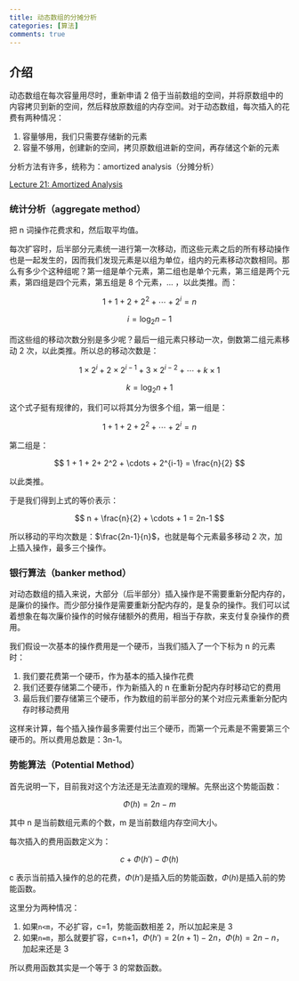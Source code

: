 ```yaml
---
title: 动态数组的分摊分析
categories: [算法]
comments: true
---
```


## 介绍

动态数组在每次容量用尽时，重新申请 2 倍于当前数组的空间，并将原数组中的内容拷贝到新的空间，然后释放原数组的内存空间。对于动态数组，每次插入的花费有两种情况：

1. 容量够用，我们只需要存储新的元素
2. 容量不够用，创建新的空间，拷贝原数组进新的空间，再存储这个新的元素

分析方法有许多，统称为：amortized analysis（分摊分析）

<!--more-->

[Lecture 21: Amortized Analysis](https://www.cs.cornell.edu/courses/cs3110/2013sp/lectures/lec21-amortized/lec21.html)

### 统计分析（aggregate method）

把 n 词操作花费求和，然后取平均值。

每次扩容时，后半部分元素统一进行第一次移动，而这些元素之后的所有移动操作也是一起发生的，因而我们发现元素是以组为单位，组内的元素移动次数相同。那么有多少个这种组呢？第一组是单个元素，第二组也是单个元素，第三组是两个元素，第四组是四个元素，第五组是 8 个元素，... ，以此类推。而：

$$
1 + 1 + 2+ 2^2 + \cdots + 2^i = n
$$

$$
i = \log_2 n -1
$$

而这些组的移动次数分别是多少呢？最后一组元素只移动一次，倒数第二组元素移动 2 次，以此类推。所以总的移动次数是：

$$
1\times 2^i+2\times 2^{i-1}+3\times 2^{i-2}+\cdots+k\times 1
$$

$$
k = \log_2n + 1
$$

这个式子挺有规律的，我们可以将其分为很多个组，第一组是：

$$
1 + 1 + 2+ 2^2 + \cdots + 2^i = n
$$

第二组是：

$$
1 + 1 + 2+ 2^2 + \cdots + 2^{i-1} = \frac{n}{2}
$$

以此类推。

于是我们得到上式的等价表示：

$$
n + \frac{n}{2} + \cdots + 1 = 2n-1
$$

所以移动的平均次数是：$\frac{2n-1}{n}$，也就是每个元素最多移动 2 次，加上插入操作，最多三个操作。

### 银行算法（banker method）

对动态数组的插入来说，大部分（后半部分）插入操作是不需要重新分配内存的，是廉价的操作。而少部分操作是需要重新分配内存的，是复杂的操作。我们可以试着想象在每次廉价操作的时候存储额外的费用，相当于存款，来支付复杂操作的费用。

我们假设一次基本的操作费用是一个硬币，当我们插入了一个下标为 n 的元素时：

1. 我们要花费第一个硬币，作为基本的插入操作花费
2. 我们还要存储第二个硬币，作为新插入的 n 在重新分配内存时移动它的费用
3. 最后我们要存储第三个硬币，作为数组的前半部分的某个对应元素重新分配内存时移动费用

这样来计算，每个插入操作最多需要付出三个硬币，而第一个元素是不需要第三个硬币的。所以费用总数是：3n-1。

### 势能算法（Potential Method）

首先说明一下，目前我对这个方法还是无法直观的理解。先祭出这个势能函数：

$$
\Phi(h) = 2n-m
$$

其中 n 是当前数组元素的个数，m 是当前数组内存空间大小。

每次插入的费用函数定义为：

$$
c+\Phi(h')-\Phi(h)
$$

c 表示当前插入操作的总的花费，$\Phi(h')$是插入后的势能函数，$\Phi(h)$是插入前的势能函数。

这里分为两种情况：

1. 如果`n<m`，不必扩容，c=1，势能函数相差 2，所以加起来是 3
2. 如果`n=m`，那么就要扩容，c=n+1，$\Phi(h')=2(n+1)-2n$，$\Phi(h)=2n-n$，加起来还是 3

所以费用函数其实是一个等于 3 的常数函数。
